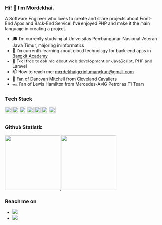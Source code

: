 ### Hi! 👋 I'm Mordekhai.

A Software Engineer who loves to create and share projects about Front-End Apps and Back-End Service! I've enjoyed PHP and make it the main language in creating a project.

- 🎓 I’m currently studying at Universitas Pembangunan Nasional Veteran Jawa Timur, majoring in informatics
- 🌱 I’m currently learning about cloud technology for back-end apps in <a href="https://grow.google/intl/id_id/bangkit/?tab=machine-learning">Bangkit Academy<a/> 
- 💬 Feel free to ask me about web development or JavaScript, PHP and Laravel
- 📫 How to reach me: mordekhaigerinlumangkun@gmail.com
- 🏀 Fan of Danovan Mitchell from Cleveland Cavaliers
- 🏎️ Fan of Lewis Hamilton from Mercedes-AMG Petronas F1 Team

### Tech Stack
  <a href="#"><img align="left" alt="JavaScript" title="JavaScript" width="21px" src="https://upload.wikimedia.org/wikipedia/commons/9/99/Unofficial_JavaScript_logo_2.svg" /></a>
  <a href="https://nodejs.org/"><img align="left" alt="NodeJS" title="NodeJS" width="21px" src="https://seeklogo.com/images/N/nodejs-logo-FBE122E377-seeklogo.com.png" /></a>
  <a href="https://reactjs.org/"><img align="left" alt="React" title="React" width="21px" src="https://cdn.worldvectorlogo.com/logos/react-2.svg" /></a>
  <a href="https://www.php.net/ "><img align="left" alt="php" title="PHP" width="21px" src="https://cdn.worldvectorlogo.com/logos/php-1.svg" /></a>
  <a href="https://laravel.com/"><img align="left" alt="Laravel" title="Laravel" width="21px" src="https://upload.wikimedia.org/wikipedia/commons/9/9a/Laravel.svg" /></a>
  <a href="https://codeigniter.com/"><img align="left" alt="Codeigniter" title="Codeigniter" width="21px" src="https://cdn.worldvectorlogo.com/logos/codeigniter.svg" /></a>
  <a href="https://www.mysql.com/"><img align="left" alt="MYSQL" title="MYSQL" width="21px" src="https://cdn.worldvectorlogo.com/logos/mysql-6.svg" /></a>
  <br>
  <br>
  
### Github Statistic
<p align="left">
<a href="https://github.com/gerinmordekhai">
  <img height="180em" src="https://github-readme-stats-eight-theta.vercel.app/api?username=gerinmordekhai&show_icons=true&theme=algolia&include_all_commits=true&count_private=true"/>
  <img height="180em" src="https://github-readme-stats-eight-theta.vercel.app/api/top-langs/?username=gerinmordekhai&layout=compact&langs_count=8&theme=algolia"/>
</a>
</p>

### Reach me on
- <a href="mailto:mordekhaigerinlumangkun@gmail.com" style="text-decoration: none;"><img src="https://img.shields.io/badge/email%20me%20here-%23EA4335?&style=for-the-badge&logo=gmail&logoColor=white"/></a>
- <a href="https://instagram.com/gerinmordekhaii" style="text-decoration: none;"><img src="https://img.shields.io/badge/instagram-%23E4405F?&style=for-the-badge&logo=instagram&logoColor=white"/></a>